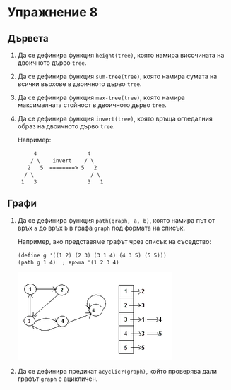 Упражнение 8
============

Дървета
-------

1. Да се дефинира функция `height(tree)`, която
намира височината на двоичното дърво `tree`.

2. Да се дефинира функция `sum-tree(tree)`, която
намира сумата на всички върхове в двоичното дърво `tree`.

3. Да се дефинира функция `max-tree(tree)`, която
намира максималната стойност в двоичното дърво `tree`.

4. Да се дефинира функция `invert(tree)`, която
връща огледалния образ на двоичното дърво `tree`.

    Например:
    ```
         4                4
        / \    invert    / \
       2   5  ========> 5   2
      / \                  / \
     1   3                3   1
    ```

Графи
-------

1. Да се дефинира функция `path(graph, a, b)`, която
намира път от връх `a` до връх `b` в графа `graph` под формата на списък.

    Например, ако представяме графът чрез списък на съседство:
    ```
    (define g '((1 2) (2 3) (3 1 4) (4 3 5) (5 5)))
    (path g 1 4)  ; връща '(1 2 3 4)
    ```

    ![](images/adjacency-list.gif)

2. Да се дефинира предикат `acyclic?(graph)`, който
проверява дали графът `graph` е ацикличен.
